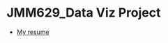 # JMM629_Data Viz Project

* [My resume](https://yuanfang313.github.io/JMM629_Data-Viz-Project/homework/SecondAssignment_css_resume/index.html)

